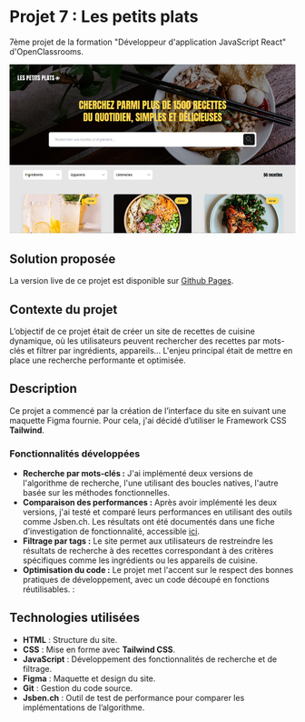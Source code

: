 # Projet 7 : Les petits plats

7ème projet de la formation "Développeur d'application JavaScript React" d'OpenClassrooms.

![Screenshot](screenshot.jpg)

## Solution proposée

La version live de ce projet est disponible sur [Github Pages](https://nrundstadler.github.io/OCR-P7-Les-Petits-Plats/src/).

## Contexte du projet

L’objectif de ce projet était de créer un site de recettes de cuisine dynamique, où les utilisateurs peuvent rechercher des recettes par mots-clés et filtrer par ingrédients, appareils... L'enjeu principal était de mettre en place une recherche performante et optimisée.

## Description

Ce projet a commencé par la création de l’interface du site en suivant une maquette Figma fournie. Pour cela, j'ai décidé d’utiliser le Framework CSS **Tailwind**.

### Fonctionnalités développées

- **Recherche par mots-clés :** J'ai implémenté deux versions de l'algorithme de recherche, l'une utilisant des boucles natives, l'autre basée sur les méthodes fonctionnelles.
- **Comparaison des performances :** Après avoir implémenté les deux versions, j'ai testé et comparé leurs performances en utilisant des outils comme Jsben.ch. Les résultats ont été documentés dans une fiche d’investigation de fonctionnalité, accessible [ici](https://github.com/nrundstadler/OCR-P7-Les-Petits-Plats/blob/main/fiche_investigation.pdf).
- **Filtrage par tags :** Le site permet aux utilisateurs de restreindre les résultats de recherche à des recettes correspondant à des critères spécifiques comme les ingrédients ou les appareils de cuisine.
- **Optimisation du code :** Le projet met l'accent sur le respect des bonnes pratiques de développement, avec un code découpé en fonctions réutilisables.
  :

## Technologies utilisées

- **HTML** : Structure du site.
- **CSS** : Mise en forme avec **Tailwind CSS**.
- **JavaScript** : Développement des fonctionnalités de recherche et de filtrage.
- **Figma** : Maquette et design du site.
- **Git** : Gestion du code source.
- **Jsben.ch** : Outil de test de performance pour comparer les implémentations de l’algorithme.

